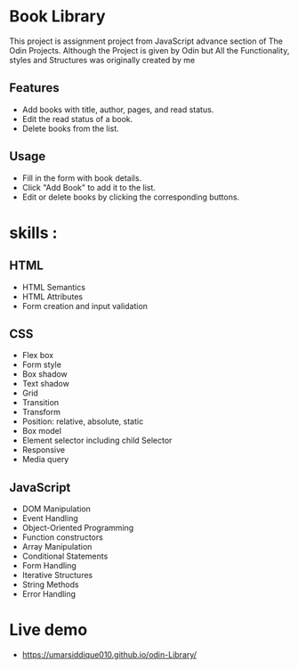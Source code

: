 # Book Library

This project is assignment project from JavaScript advance section of The Odin Projects. Although the Project is given by Odin but All the Functionality, styles and Structures was originally created by me

## Features
- Add books with title, author, pages, and read status.
- Edit the read status of a book.
- Delete books from the list.

## Usage
- Fill in the form with book details.
- Click "Add Book" to add it to the list.
- Edit or delete books by clicking the corresponding buttons.


# skills :

## HTML

- HTML Semantics
- HTML Attributes
- Form creation and input validation

## CSS
- Flex box
- Form style
- Box shadow
- Text shadow
- Grid
- Transition
- Transform
- Position: relative, absolute, static
- Box model
- Element selector including child Selector
- Responsive
- Media query


## JavaScript

- DOM Manipulation
- Event Handling
- Object-Oriented Programming
- Function constructors 
- Array Manipulation
- Conditional Statements
- Form Handling
- Iterative Structures
- String Methods
- Error Handling



# Live demo

 - https://umarsiddique010.github.io/odin-Library/